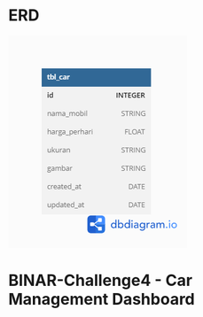 # ERD
![alt text](https://github.com/Irfanca1/BINAR-Challenge4/blob/master/ERD%20Car.png?raw=true)


# BINAR-Challenge4 - Car Management Dashboard
